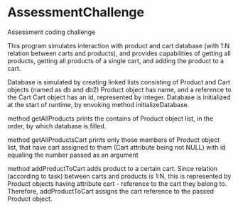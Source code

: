 # AssessmentChallenge
Assessment coding challenge

This program simulates interaction with product and cart database (with 1:N relation between carts and products), and provides capabilities of getting all products, getting all products of a single cart, and adding the product to a cart.

Database is simulated by creating linked lists consisting of Product and Cart objects (named as db and db2)
  Product object has name, and a reference to the Cart
  Cart object has an id, represented by integer.
Database is initialized at the start of runtime, by envoking method initializeDatabase.

method getAllProducts prints the contains of Product object list, in the order, by which database is filled.

method getAllProductsCart prints only those members of Product object list, that have cart assigned to them (Cart attribute being not NULL) with id equaling the number passed as an argument

method addProductToCart adds product to a certain cart. Since relation (according to task) between carts and products is 1:N, this is represented by Product objects having attribute cart - reference to the cart they belong to. Therefore, addProductToCart assigns the cart reference to the passed Product object.





  
